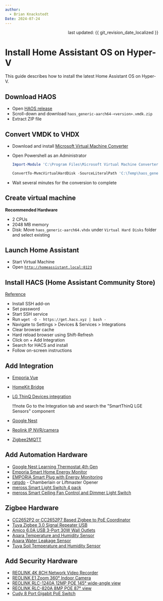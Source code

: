 ```yaml
---
author: 
  - Brian Knackstedt
Date: 2024-07-24
---
```

<div style="text-align: right"> last updated: {{ git_revision_date_localized }} </div>

# Install Home Assistant OS on Hyper-V

This guide describes how to install the latest Home Assistant OS on Hyper-V.

## **Download HAOS**
- Open [HAOS release](https://github.com/home-assistant/operating-system/releases)
- Scroll-down and download `haos_generic-aarch64-<version>.vmdk.zip`
- Extract ZIP file

## **Convert VMDK to VHDX**
- Download and install [Microsoft Virtual Machine Converter](http://download.microsoft.com/download/9/1/E/91E9F42C-3F1F-4AD9-92B7-8DD65DA3B0C2/mvmc_setup.msi)
- Open Powershell as an Administrator

	``` powershell
	Import-Module 'C:\Program Files\Microsoft Virtual Machine Converter\MvmcCmdlet.psd1'
	
	ConvertTo-MvmcVirtualHardDisk -SourceLiteralPath 'C:\Temp\haos_generic-aarch64-12.3.vmdk' -Destination 'C:\Temp' -VhdType DynamicHardDisk -VhdFormat vhdx
	```

- Wait several minutes for the conversion to complete

## **Create virtual machine**
**Recommended Hardware**

- 2 CPUs
- 2048 MB memory
- Disk: Move `haos_generic-aarch64.vhdx` under `Virtual Hard Disks` folder and select existing

## **Launch Home Assistant**
- Start Virtual Machine
- Open [`http://homeassistant.local:8123`](http://homeassistant.local:8123)

## **Install HACS (Home Assistant Community Store)**
[Reference](https://hacs.xyz/docs/setup/download)

- Install SSH add-on
- Set password
- Start SSH service
- Run `wget -O - https://get.hacs.xyz | bash -`
- Navigate to Settings > Devices & Services > Integrations
- Clear browser cache
- Hard reload browser using Shift-Refresh
- Click on + Add Integration
- Search for HACS and install
- Follow on-screen instructions

## **Add Integration**
- [Emporia Vue](https://github.com/magico13/ha-emporia-vue)
- [HomeKit Bridge](https://www.home-assistant.io/integrations/homekit)
- [LG ThinQ Devices integration](https://github.com/ollo69/ha-smartthinq-sensors)

	!!!note
		Go to the Integration tab and search the "SmartThinQ LGE Sensors" component

- [Google Nest](https://www.home-assistant.io/integrations/nest)
- [Reolink IP NVR/camera](https://www.home-assistant.io/integrations/reolink)
- [Zigbee2MQTT](https://github.com/zigbee2mqtt/hassio-zigbee2mqtt#installation)

## Add Automation Hardware
- [Google Nest Learning Thermostat 4th Gen](https://amzn.to/4iggz70)
- [Emporia Smart Home Energy Monitor](https://amzn.to/4fnHD2K)
- [EMPORIA Smart Plug with Energy Monitoring](https://amzn.to/3LJFiBT)
- [ratgdo](https://paulwieland.github.io/ratgdo/) - Chamberlain or Liftmaster Opener
- [meross Smart Light Switch 4 pack](https://amzn.to/4cVTNP2)
- [meross Smart Ceiling Fan Control and Dimmer Light Switch](https://amzn.to/3WC5hkO)

## Zigbee Hardware
- [CC2652P2 or CC2652P7 Based Zigbee to PoE Coordinator](https://tubeszb.com)
- [Tuya Zigbee 3.0 Signal Repeater USB](https://www.aliexpress.us/item/3256804809754261.html)
- [Amico 6.0A USB 3-Port 30W Wall Outlets](https://amzn.to/3VfvfJQ)
- [Aqara Temperature and Humidity Sensor](https://www.aliexpress.us/item/3256806607779727.html)
- [Aqara Water Leakage Sensor](https://www.aliexpress.us/item/3256806421735716.html)
- [Tuya Soil Temperature and Humidity Sensor](https://www.aliexpress.us/item/3256807143183397.html)

## Add Security Hardware
- [REOLINK 4K 8CH Network Video Recorder](https://amzn.to/3WCNYjM)
- [REOLINK E1 Zoom 360° Indoor Camera](https://amzn.to/4cV8TEn)
- [REOLINK RLC-1240A 12MP POE 145° wide-angle view](https://amzn.to/3Spbazx)
- [REOLINK RLC-820A 8MP POE 87° view](https://amzn.to/46rfvbg)
- [Cudy 8 Port Gigabit PoE Switch](https://amzn.to/4cXgRgh)